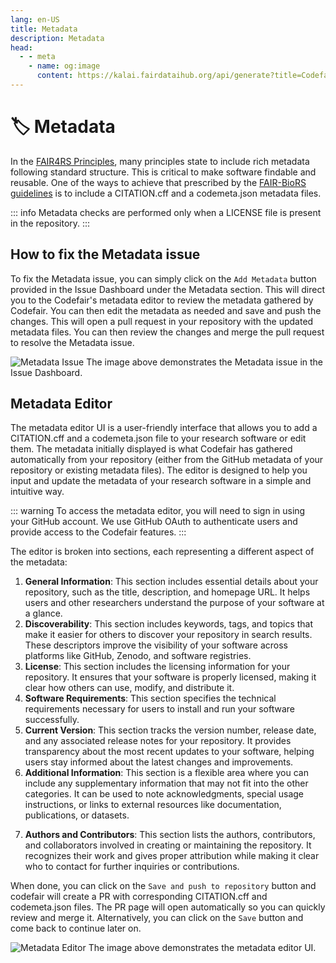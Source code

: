 ```yaml
---
lang: en-US
title: Metadata
description: Metadata
head:
  - - meta
    - name: og:image
      content: https://kalai.fairdataihub.org/api/generate?title=Codefair%20Documentation&description=Metadata&app=codefair&org=fairdataihub
---
```


# :label: Metadata

In the [FAIR4RS Principles](https://doi.org/10.1038/s41597-022-01710-x), many principles state to include rich metadata following standard structure. This is critical to make software findable and reusable. One of the ways to achieve that prescribed by the [FAIR-BioRS guidelines](https://doi.org/10.1038/s41597-023-02463-x) is to include a CITATION.cff and a codemeta.json metadata files.

::: info
Metadata checks are performed only when a LICENSE file is present in the repository.
:::

## How to fix the Metadata issue

To fix the Metadata issue, you can simply click on the `Add Metadata` button provided in the Issue Dashboard under the Metadata section. This will direct you to the Codefair's metadata editor to review the metadata gathered by Codefair. You can then edit the metadata as needed and save and push the changes. This will open a pull request in your repository with the updated metadata files. You can then review the changes and merge the pull request to resolve the Metadata issue.

![Metadata Issue](/metadata-issue-dashboard.png)
The image above demonstrates the Metadata issue in the Issue Dashboard.

## Metadata Editor

The metadata editor UI is a user-friendly interface that allows you to add a CITATION.cff and a codemeta.json file to your research software or edit them. The metadata initially displayed is what Codefair has gathered automatically from your repository (either from the GitHub metadata of your repository or existing metadata files). The editor is designed to help you input and update the metadata of your research software in a simple and intuitive way.

::: warning
To access the metadata editor, you will need to sign in using your GitHub account. We use GitHub OAuth to authenticate users and provide access to the Codefair features.
:::

The editor is broken into sections, each representing a different aspect of the metadata:

1. **General Information**: This section includes essential details about your repository, such as the title, description, and homepage URL. It helps users and other researchers understand the purpose of your software at a glance.
2. **Discoverability**: This section includes keywords, tags, and topics that make it easier for others to discover your repository in search results. These descriptors improve the visibility of your software across platforms like GitHub, Zenodo, and software registries.
3. **License**: This section includes the licensing information for your repository. It ensures that your software is properly licensed, making it clear how others can use, modify, and distribute it.
4. **Software Requirements**: This section specifies the technical requirements necessary for users to install and run your software successfully.
5. **Current Version**: This section tracks the version number, release date, and any associated release notes for your repository. It provides transparency about the most recent updates to your software, helping users stay informed about the latest changes and improvements.
6. **Additional Information**: This section is a flexible area where you can include any supplementary information that may not fit into the other categories. It can be used to note acknowledgments, special usage instructions, or links to external resources like documentation, publications, or datasets.
<!-- 7. **Editorial Review**: This section includes the status of the metadata and any comments from the editorial review. -->
7. **Authors and Contributors**: This section lists the authors, contributors, and collaborators involved in creating or maintaining the repository. It recognizes their work and gives proper attribution while making it clear who to contact for further inquiries or contributions.

When done, you can click on the `Save and push to repository` button and codefair will create a PR with corresponding CITATION.cff and codemeta.json files. The PR page will open automatically so you can quickly review and merge it. Alternatively, you can click on the `Save` button and come back to continue later on.

![Metadata Editor](/metadata-editor.png)
The image above demonstrates the metadata editor UI.
